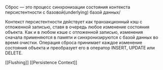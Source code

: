 Сброс — это процесс синхронизации состояния контекста персистентности с базовой(underlying) базой данных/

Контекст персистентности действует как транзакционный кэш с отложенной записью, ставя в очередь любое изменение состояния объекта. Как и в любом кэше с отложенной записью, изменения сначала применяются в памяти и синхронизируются с базой данных во время очистки. Операция сброса принимает каждое изменение состояния объекта и преобразует его в оператор INSERT, UPDATE или DELETE.

[[Flushing]] [[Persistence Context]]

